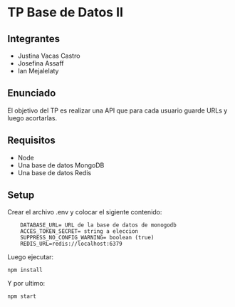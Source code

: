 # TP Base de Datos II

## Integrantes

* Justina Vacas Castro
* Josefina Assaff
* Ian Mejalelaty

## Enunciado

El objetivo del TP es realizar una API que para cada usuario guarde URLs y luego acortarlas.

## Requisitos

* Node
* Una base de datos MongoDB
* Una base de datos Redis

## Setup

Crear el archivo .env y colocar el sigiente contenido:

        DATABASE_URL= URL de la base de datos de monogodb
        ACCES_TOKEN_SECRET= string a eleccion
        SUPPRESS_NO_CONFIG_WARNING= boolean (true)
        REDIS_URL=redis://localhost:6379

Luego ejecutar:

```npm install```
    
Y por ultimo:

```npm start```
